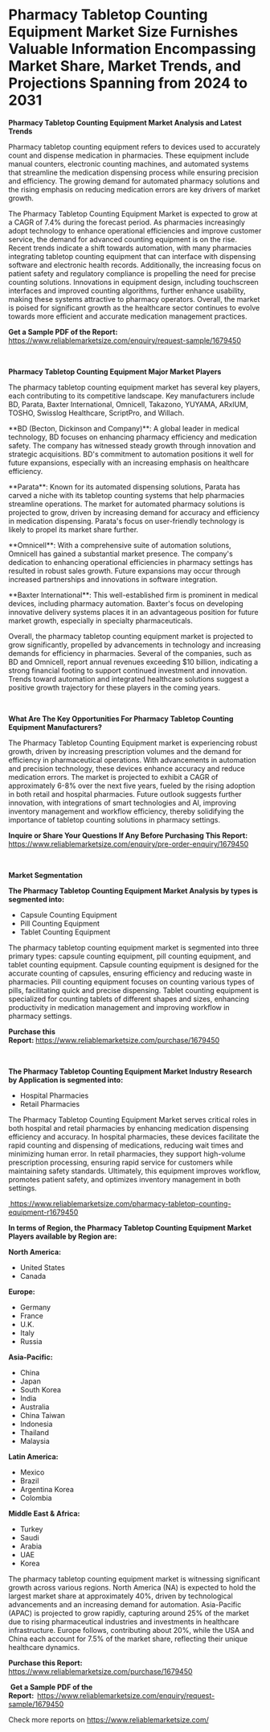 <p><h1>Pharmacy Tabletop Counting Equipment Market Size Furnishes Valuable Information Encompassing Market Share, Market Trends, and Projections Spanning from 2024 to 2031</h1></p><p><strong>Pharmacy Tabletop Counting Equipment Market Analysis and Latest Trends</strong></p>
<p><p>Pharmacy tabletop counting equipment refers to devices used to accurately count and dispense medication in pharmacies. These equipment include manual counters, electronic counting machines, and automated systems that streamline the medication dispensing process while ensuring precision and efficiency. The growing demand for automated pharmacy solutions and the rising emphasis on reducing medication errors are key drivers of market growth.</p><p>The Pharmacy Tabletop Counting Equipment Market is expected to grow at a CAGR of 7.4% during the forecast period. As pharmacies increasingly adopt technology to enhance operational efficiencies and improve customer service, the demand for advanced counting equipment is on the rise. Recent trends indicate a shift towards automation, with many pharmacies integrating tabletop counting equipment that can interface with dispensing software and electronic health records. Additionally, the increasing focus on patient safety and regulatory compliance is propelling the need for precise counting solutions. Innovations in equipment design, including touchscreen interfaces and improved counting algorithms, further enhance usability, making these systems attractive to pharmacy operators. Overall, the market is poised for significant growth as the healthcare sector continues to evolve towards more efficient and accurate medication management practices.</p></p>
<p><strong>Get a Sample PDF of the Report:&nbsp;</strong> <a href="https://www.reliablemarketsize.com/enquiry/request-sample/1679450?utm_campaign=1949&utm_medium=2&utm_source=Github&utm_content=ia&utm_term=28122024&utm_id=pharmacy-tabletop-counting-equipment">https://www.reliablemarketsize.com/enquiry/request-sample/1679450</a></p>
<p>&nbsp;</p>
<p><strong>Pharmacy Tabletop Counting Equipment Major Market Players</strong></p>
<p><p>The pharmacy tabletop counting equipment market has several key players, each contributing to its competitive landscape. Key manufacturers include BD, Parata, Baxter International, Omnicell, Takazono, YUYAMA, ARxIUM, TOSHO, Swisslog Healthcare, ScriptPro, and Willach.</p><p>**BD (Becton, Dickinson and Company)**: A global leader in medical technology, BD focuses on enhancing pharmacy efficiency and medication safety. The company has witnessed steady growth through innovation and strategic acquisitions. BD's commitment to automation positions it well for future expansions, especially with an increasing emphasis on healthcare efficiency.</p><p>**Parata**: Known for its automated dispensing solutions, Parata has carved a niche with its tabletop counting systems that help pharmacies streamline operations. The market for automated pharmacy solutions is projected to grow, driven by increasing demand for accuracy and efficiency in medication dispensing. Parata's focus on user-friendly technology is likely to propel its market share further.</p><p>**Omnicell**: With a comprehensive suite of automation solutions, Omnicell has gained a substantial market presence. The company's dedication to enhancing operational efficiencies in pharmacy settings has resulted in robust sales growth. Future expansions may occur through increased partnerships and innovations in software integration.</p><p>**Baxter International**: This well-established firm is prominent in medical devices, including pharmacy automation. Baxter's focus on developing innovative delivery systems places it in an advantageous position for future market growth, especially in specialty pharmaceuticals.</p><p>Overall, the pharmacy tabletop counting equipment market is projected to grow significantly, propelled by advancements in technology and increasing demands for efficiency in pharmacies. Several of the companies, such as BD and Omnicell, report annual revenues exceeding $10 billion, indicating a strong financial footing to support continued investment and innovation. Trends toward automation and integrated healthcare solutions suggest a positive growth trajectory for these players in the coming years.</p></p>
<p>&nbsp;</p>
<p><strong>What Are The Key Opportunities For Pharmacy Tabletop Counting Equipment Manufacturers?</strong></p>
<p><p>The Pharmacy Tabletop Counting Equipment market is experiencing robust growth, driven by increasing prescription volumes and the demand for efficiency in pharmaceutical operations. With advancements in automation and precision technology, these devices enhance accuracy and reduce medication errors. The market is projected to exhibit a CAGR of approximately 6-8% over the next five years, fueled by the rising adoption in both retail and hospital pharmacies. Future outlook suggests further innovation, with integrations of smart technologies and AI, improving inventory management and workflow efficiency, thereby solidifying the importance of tabletop counting solutions in pharmacy settings.</p></p>
<p><strong>Inquire or Share Your Questions If Any Before Purchasing This Report:</strong> <a href="https://www.reliablemarketsize.com/enquiry/pre-order-enquiry/1679450?utm_campaign=1949&utm_medium=2&utm_source=Github&utm_content=ia&utm_term=28122024&utm_id=pharmacy-tabletop-counting-equipment">https://www.reliablemarketsize.com/enquiry/pre-order-enquiry/1679450</a></p>
<p>&nbsp;</p>
<p><strong>Market Segmentation</strong></p>
<p><strong>The Pharmacy Tabletop Counting Equipment Market Analysis by types is segmented into:</strong></p>
<p><ul><li>Capsule Counting Equipment</li><li>Pill Counting Equipment</li><li>Tablet Counting Equipment</li></ul></p>
<p><p>The pharmacy tabletop counting equipment market is segmented into three primary types: capsule counting equipment, pill counting equipment, and tablet counting equipment. Capsule counting equipment is designed for the accurate counting of capsules, ensuring efficiency and reducing waste in pharmacies. Pill counting equipment focuses on counting various types of pills, facilitating quick and precise dispensing. Tablet counting equipment is specialized for counting tablets of different shapes and sizes, enhancing productivity in medication management and improving workflow in pharmacy settings.</p></p>
<p><strong>Purchase this Report:&nbsp;</strong><a href="https://www.reliablemarketsize.com/purchase/1679450?utm_campaign=1949&utm_medium=2&utm_source=Github&utm_content=ia&utm_term=28122024&utm_id=pharmacy-tabletop-counting-equipment">https://www.reliablemarketsize.com/purchase/1679450</a></p>
<p>&nbsp;</p>
<p><strong>The Pharmacy Tabletop Counting Equipment Market Industry Research by Application is segmented into:</strong></p>
<p><ul><li>Hospital Pharmacies</li><li>Retail Pharmacies</li></ul></p>
<p><p>The Pharmacy Tabletop Counting Equipment Market serves critical roles in both hospital and retail pharmacies by enhancing medication dispensing efficiency and accuracy. In hospital pharmacies, these devices facilitate the rapid counting and dispensing of medications, reducing wait times and minimizing human error. In retail pharmacies, they support high-volume prescription processing, ensuring rapid service for customers while maintaining safety standards. Ultimately, this equipment improves workflow, promotes patient safety, and optimizes inventory management in both settings.</p></p>
<p><a href="https://www.reliablemarketsize.com/pharmacy-tabletop-counting-equipment-r1679450?utm_campaign=1949&utm_medium=2&utm_source=Github&utm_content=ia&utm_term=28122024&utm_id=pharmacy-tabletop-counting-equipment">&nbsp;https://www.reliablemarketsize.com/pharmacy-tabletop-counting-equipment-r1679450</a></p>
<p><strong>In terms of Region, the Pharmacy Tabletop Counting Equipment Market Players available by Region are:</strong></p>
<p>
    <p> <strong> North America: </strong>
        <ul>
            <li>United States</li>
            <li>Canada</li>
        </ul>
        </p> 
    <p> <strong> Europe: </strong>
        <ul>
            <li>Germany</li>
            <li>France</li>
            <li>U.K.</li>
            <li>Italy</li>
            <li>Russia</li>
        </ul>
        </p> 
    <p> <strong> Asia-Pacific: </strong>
        <ul>
            <li>China</li>
            <li>Japan</li>
            <li>South Korea</li>
            <li>India</li>
            <li>Australia</li>
            <li>China Taiwan</li>
            <li>Indonesia</li>
            <li>Thailand</li>
            <li>Malaysia</li>
        </ul>
        </p> 
    <p> <strong> Latin America: </strong>
        <ul>
            <li>Mexico</li>
            <li>Brazil</li>
            <li>Argentina Korea</li>
            <li>Colombia</li>
        </ul>
        </p> 
    <p> <strong> Middle East & Africa: </strong>
        <ul>
            <li>Turkey</li>
            <li>Saudi</li>
            <li>Arabia</li>
            <li>UAE</li>
            <li>Korea</li>
        </ul>
    </p>
    </p>
<p><p>The pharmacy tabletop counting equipment market is witnessing significant growth across various regions. North America (NA) is expected to hold the largest market share at approximately 40%, driven by technological advancements and an increasing demand for automation. Asia-Pacific (APAC) is projected to grow rapidly, capturing around 25% of the market due to rising pharmaceutical industries and investments in healthcare infrastructure. Europe follows, contributing about 20%, while the USA and China each account for 7.5% of the market share, reflecting their unique healthcare dynamics.</p></p>
<p><strong>Purchase this Report: </strong><a href="https://www.reliablemarketsize.com/purchase/1679450?utm_campaign=1949&utm_medium=2&utm_source=Github&utm_content=ia&utm_term=28122024&utm_id=pharmacy-tabletop-counting-equipment">https://www.reliablemarketsize.com/purchase/1679450</a></p>
<p>&nbsp;<strong>Get a Sample PDF of the Report:&nbsp;&nbsp;</strong><a href="https://www.reliablemarketsize.com/enquiry/request-sample/1679450?utm_campaign=1949&utm_medium=2&utm_source=Github&utm_content=ia&utm_term=28122024&utm_id=pharmacy-tabletop-counting-equipment">https://www.reliablemarketsize.com/enquiry/request-sample/1679450</a></p>
<p><strong></strong></p>
<p>Check more reports on <a href="https://www.reliablemarketsize.com/?utm_campaign=1949&utm_medium=2&utm_source=Github&utm_content=ia&utm_term=28122024&utm_id=pharmacy-tabletop-counting-equipment">https://www.reliablemarketsize.com/</a></p>